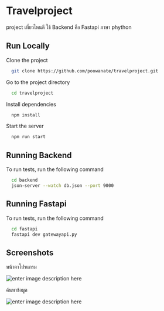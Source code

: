 
# Travelproject

project เที่ยวไหนดี 
ใช้ Backend คือ Fastapi ภาษา phython




## Run Locally

Clone the project

```bash
  git clone https://github.com/poowanate/travelproject.git
```

Go to the project directory

```bash
  cd travelproject
```

Install dependencies

```bash
  npm install
```

Start the server

```bash
  npm run start
```


## Running Backend

To run tests, run the following command

```bash
  cd backend 
  json-server --watch db.json --port 9000
```


## Running Fastapi

To run tests, run the following command

```bash
  cd fastapi 
  fastapi dev gatewayapi.py  
```


## Screenshots
หน้าตาโปรแกรม

 ![enter image description here](https://img5.pic.in.th/file/secure-sv1/1e5ffd3b247acaf20.png)


ค้นหาข้อมูล

 ![enter image description here](https://img5.pic.in.th/file/secure-sv1/2c34cd2875c521e3b.png)


